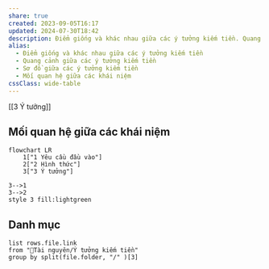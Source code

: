 ```yaml
---
share: true
created: 2023-09-05T16:17
updated: 2024-07-30T18:42
description: Điểm giống và khác nhau giữa các ý tưởng kiếm tiền. Quang cảnh và sơ đồ giữa chúng.
alias:
  - Điểm giống và khác nhau giữa các ý tưởng kiếm tiền
  - Quang cảnh giữa các ý tưởng kiếm tiền
  - Sơ đồ giữa các ý tưởng kiếm tiền
  - Mối quan hệ giữa các khái niệm
cssClass: wide-table
---
```

[[3 Ý tưởng]]
## Mối quan hệ giữa các khái niệm

```mermaid
flowchart LR
	1["1 Yêu cầu đầu vào"]
	2["2 Hình thức"]
	3["3 Ý tưởng"]

3-->1
3-->2
style 3 fill:lightgreen
```

## Danh mục
```dataview
list rows.file.link
from "📜Tài nguyên/Ý tưởng kiếm tiền"   
group by split(file.folder, "/" )[3] 
```

